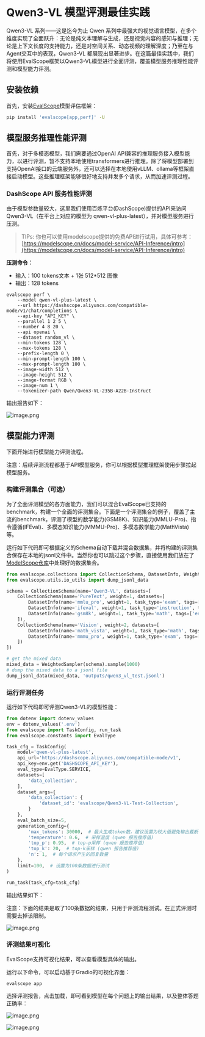 # Qwen3-VL 模型评测最佳实践

Qwen3-VL 系列——这是迄今为止 Qwen 系列中最强大的视觉语言模型，在多个维度实现了全面跃升：无论是纯文本理解与生成，还是视觉内容的感知与推理；无论是上下文长度的支持能力，还是对空间关系、动态视频的理解深度；乃至在与Agent交互中的表现，Qwen3-VL 都展现出显著进步。在这篇最佳实践中，我们将使用EvalScope框架以Qwen3-VL模型进行全面评测，覆盖模型服务推理性能评测和模型能力评测。

## 安装依赖

首先，安装[EvalScope](https://github.com/modelscope/evalscope)模型评估框架：

```bash
pip install 'evalscope[app,perf]' -U
```

## 模型服务推理性能评测

首先，对于多模态模型，我们需要通过OpenAI API兼容的推理服务接入模型能力，以进行评测，暂不支持本地使用transformers进行推理。除了将模型部署到支持OpenAI接口的云端服务外，还可以选择在本地使用vLLM、ollama等框架直接启动模型。这些推理框架能够很好地支持并发多个请求，从而加速评测过程。

### DashScope API 服务性能评测

由于模型参数量较大，这里我们使用百炼平台(DashScope)提供的API来访问Qwen3-VL（在平台上对应的模型为 qwen-vl-plus-latest），并对模型服务进行压测。

> TIPs: 你也可以使用modelscope提供的免费API进行试用，具体可参考：[https://modelscope.cn/docs/model-service/API-Inference/intro](https://modelscope.cn/docs/model-service/API-Inference/intro)

**压测命令：**

- 输入：100 tokens文本 + 1张 512\*512 图像
- 输出：128 tokens

```shell
evalscope perf \
    --model qwen-vl-plus-latest \
    --url https://dashscope.aliyuncs.com/compatible-mode/v1/chat/completions \
    --api-key "API_KEY" \
    --parallel 1 2 5 \
    --number 4 8 20 \
    --api openai \
    --dataset random_vl \
    --min-tokens 128 \
    --max-tokens 128 \
    --prefix-length 0 \
    --min-prompt-length 100 \
    --max-prompt-length 100 \
    --image-width 512 \
    --image-height 512 \
    --image-format RGB \
    --image-num 1 \
    --tokenizer-path Qwen/Qwen3-VL-235B-A22B-Instruct

```

输出报告如下：

![image.png](https://sail-moe.oss-cn-hangzhou.aliyuncs.com/yunlin/images/evalscope/doc/qwen_vl/perf.png)


## 模型能力评测

下面开始进行模型能力评测流程。

注意：后续评测流程都基于API模型服务，你可以根据模型推理框架使用步骤拉起模型服务。

### 构建评测集合（可选）

为了全面评测模型的各方面能力，我们可以混合EvalScope已支持的benchmark，构建一个全面的评测集合。下面是一个评测集合的例子，覆盖了主流的benchmark，评测了模型的数学能力(GSM8K)、知识能力(MMLU-Pro)、指令遵循(IFEval)、多模态知识能力(MMMU-Pro)、多模态数学能力(MathVista)等。

运行如下代码即可根据定义的Schema自动下载并混合数据集，并将构建的评测集合保存在本地的jsonl文件中。当然你也可以跳过这个步骤，直接使用我们放在了[ModelScope仓库](https://modelscope.cn/datasets/modelscope/EvalScope-Qwen3-Test/summary)中处理好的数据集合。

```python
from evalscope.collections import CollectionSchema, DatasetInfo, WeightedSampler
from evalscope.utils.io_utils import dump_jsonl_data

schema = CollectionSchema(name='Qwen3-VL', datasets=[
    CollectionSchema(name='PureText', weight=1, datasets=[
        DatasetInfo(name='mmlu_pro', weight=1, task_type='exam', tags=['en'], args={'few_shot_num': 0}),
        DatasetInfo(name='ifeval', weight=1, task_type='instruction', tags=['en'], args={'few_shot_num': 0}),
        DatasetInfo(name='gsm8k', weight=1, task_type='math', tags=['en'], args={'few_shot_num': 0}),
    ]),
    CollectionSchema(name='Vision', weight=2, datasets=[
        DatasetInfo(name='math_vista', weight=1, task_type='math', tags=['en'], args={'few_shot_num': 0}),
        DatasetInfo(name='mmmu_pro', weight=1, task_type='exam', tags=['en'], args={'few_shot_num': 0}),
    ])
])

# get the mixed data
mixed_data = WeightedSampler(schema).sample(1000)
# dump the mixed data to a jsonl file
dump_jsonl_data(mixed_data, 'outputs/qwen3_vl_test.jsonl')

```

### 运行评测任务

运行如下代码即可评测Qwen3-VL的模型性能：

```python
from dotenv import dotenv_values
env = dotenv_values('.env')
from evalscope import TaskConfig, run_task
from evalscope.constants import EvalType

task_cfg = TaskConfig(
    model='qwen-vl-plus-latest',
    api_url='https://dashscope.aliyuncs.com/compatible-mode/v1',
    api_key=env.get('DASHSCOPE_API_KEY'),
    eval_type=EvalType.SERVICE,
    datasets=[
        'data_collection',
    ],
    dataset_args={
        'data_collection': {
            'dataset_id': 'evalscope/Qwen3-VL-Test-Collection',
        }
    },
    eval_batch_size=5,
    generation_config={
        'max_tokens': 30000,  # 最大生成token数，建议设置为较大值避免输出截断
        'temperature': 0.6,  # 采样温度 (qwen 报告推荐值)
        'top_p': 0.95,  # top-p采样 (qwen 报告推荐值)
        'top_k': 20,  # top-k采样 (qwen 报告推荐值)
        'n': 1,  # 每个请求产生的回复数量
    },
    limit=100,  # 设置为100条数据进行测试
)

run_task(task_cfg=task_cfg)
```

输出结果如下：

注意：下面的结果是取了100条数据的结果，只用于评测流程测试。在正式评测时需要去掉该限制。

![image.png](https://sail-moe.oss-cn-hangzhou.aliyuncs.com/yunlin/images/evalscope/doc/qwen_vl/eval.png)

### 评测结果可视化

EvalScope支持可视化结果，可以查看模型具体的输出。

运行以下命令，可以启动基于Gradio的可视化界面：

```shell
evalscope app
```

选择评测报告，点击加载，即可看到模型在每个问题上的输出结果，以及整体答题正确率：

![image.png](https://sail-moe.oss-cn-hangzhou.aliyuncs.com/yunlin/images/evalscope/doc/qwen_vl/overview.png)

![image.png](https://sail-moe.oss-cn-hangzhou.aliyuncs.com/yunlin/images/evalscope/doc/qwen_vl/detail.png)